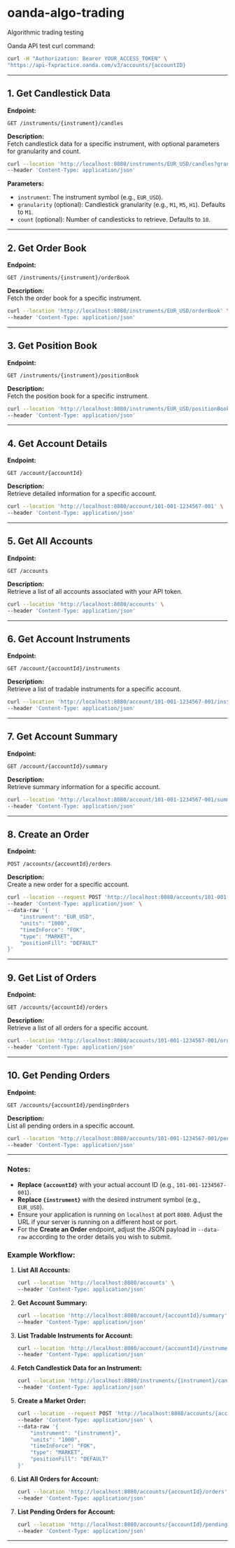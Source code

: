 # oanda-algo-trading
Algorithmic trading testing

Oanda API test curl command:
```bash
curl -H "Authorization: Bearer YOUR_ACCESS_TOKEN" \
"https://api-fxpractice.oanda.com/v3/accounts/{accountID}
```

---

## 1. **Get Candlestick Data**

**Endpoint:**

```
GET /instruments/{instrument}/candles
```

**Description:**  
Fetch candlestick data for a specific instrument, with optional parameters for granularity and count.

```bash
curl --location 'http://localhost:8080/instruments/EUR_USD/candles?granularity=M5&count=15' \
--header 'Content-Type: application/json'
```

**Parameters:**

- `instrument`: The instrument symbol (e.g., `EUR_USD`).
- `granularity` (optional): Candlestick granularity (e.g., `M1`, `M5`, `H1`). Defaults to `M1`.
- `count` (optional): Number of candlesticks to retrieve. Defaults to `10`.

---

## 2. **Get Order Book**

**Endpoint:**

```
GET /instruments/{instrument}/orderBook
```

**Description:**  
Fetch the order book for a specific instrument.

```bash
curl --location 'http://localhost:8080/instruments/EUR_USD/orderBook' \
--header 'Content-Type: application/json'
```

---

## 3. **Get Position Book**

**Endpoint:**

```
GET /instruments/{instrument}/positionBook
```

**Description:**  
Fetch the position book for a specific instrument.

```bash
curl --location 'http://localhost:8080/instruments/EUR_USD/positionBook' \
--header 'Content-Type: application/json'
```

---

## 4. **Get Account Details**

**Endpoint:**

```
GET /account/{accountId}
```

**Description:**  
Retrieve detailed information for a specific account.

```bash
curl --location 'http://localhost:8080/account/101-001-1234567-001' \
--header 'Content-Type: application/json'
```

---

## 5. **Get All Accounts**

**Endpoint:**

```
GET /accounts
```

**Description:**  
Retrieve a list of all accounts associated with your API token.

```bash
curl --location 'http://localhost:8080/accounts' \
--header 'Content-Type: application/json'
```

---

## 6. **Get Account Instruments**

**Endpoint:**

```
GET /account/{accountId}/instruments
```

**Description:**  
Retrieve a list of tradable instruments for a specific account.

```bash
curl --location 'http://localhost:8080/account/101-001-1234567-001/instruments' \
--header 'Content-Type: application/json'
```

---

## 7. **Get Account Summary**

**Endpoint:**

```
GET /account/{accountId}/summary
```

**Description:**  
Retrieve summary information for a specific account.

```bash
curl --location 'http://localhost:8080/account/101-001-1234567-001/summary' \
--header 'Content-Type: application/json'
```

---

## 8. **Create an Order**

**Endpoint:**

```
POST /accounts/{accountId}/orders
```

**Description:**  
Create a new order for a specific account.

```bash
curl --location --request POST 'http://localhost:8080/accounts/101-001-1234567-001/orders' \
--header 'Content-Type: application/json' \
--data-raw '{
    "instrument": "EUR_USD",
    "units": "1000",
    "timeInForce": "FOK",
    "type": "MARKET",
    "positionFill": "DEFAULT"
}'
```

---

## 9. **Get List of Orders**

**Endpoint:**

```
GET /accounts/{accountId}/orders
```

**Description:**  
Retrieve a list of all orders for a specific account.

```bash
curl --location 'http://localhost:8080/accounts/101-001-1234567-001/orders' \
--header 'Content-Type: application/json'
```

---

## 10. **Get Pending Orders**

**Endpoint:**

```
GET /accounts/{accountId}/pendingOrders
```

**Description:**  
List all pending orders in a specific account.

```bash
curl --location 'http://localhost:8080/accounts/101-001-1234567-001/pendingOrders' \
--header 'Content-Type: application/json'
```

---

### **Notes:**

- **Replace `{accountId}`** with your actual account ID (e.g., `101-001-1234567-001`).
- **Replace `{instrument}`** with the desired instrument symbol (e.g., `EUR_USD`).
- Ensure your application is running on `localhost` at port `8080`. Adjust the URL if your server is running on a different host or port.
- For the **Create an Order** endpoint, adjust the JSON payload in `--data-raw` according to the order details you wish to submit.

### **Example Workflow:**

1. **List All Accounts:**

    ```bash
    curl --location 'http://localhost:8080/accounts' \
    --header 'Content-Type: application/json'
    ```

2. **Get Account Summary:**

    ```bash
    curl --location 'http://localhost:8080/account/{accountId}/summary' \
    --header 'Content-Type: application/json'
    ```

3. **List Tradable Instruments for Account:**

    ```bash
    curl --location 'http://localhost:8080/account/{accountId}/instruments' \
    --header 'Content-Type: application/json'
    ```

4. **Fetch Candlestick Data for an Instrument:**

    ```bash
    curl --location 'http://localhost:8080/instruments/{instrument}/candles?granularity=M15&count=20' \
    --header 'Content-Type: application/json'
    ```

5. **Create a Market Order:**

    ```bash
    curl --location --request POST 'http://localhost:8080/accounts/{accountId}/orders' \
    --header 'Content-Type: application/json' \
    --data-raw '{
        "instrument": "{instrument}",
        "units": "1000",
        "timeInForce": "FOK",
        "type": "MARKET",
        "positionFill": "DEFAULT"
    }'
    ```

6. **List All Orders for Account:**

    ```bash
    curl --location 'http://localhost:8080/accounts/{accountId}/orders' \
    --header 'Content-Type: application/json'
    ```

7. **List Pending Orders for Account:**

    ```bash
    curl --location 'http://localhost:8080/accounts/{accountId}/pendingOrders' \
    --header 'Content-Type: application/json'
    ```

---